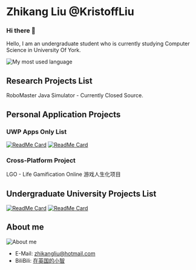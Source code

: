 # Zhikang Liu @KristoffLiu
### Hi there 👋
Hello, I am an undergraduate student who is currently studying Computer Science in University Of York.

![My most used language](https://github-readme-stats.vercel.app/api/top-langs/?username=KristoffLiu&layout=compact)

## Research Projects List
RoboMaster Java Simulator - Currently Closed Source.

## Personal Application Projects
### UWP Apps Only List
[![ReadMe Card](https://github-readme-stats.vercel.app/api/pin/?username=KristoffLiu&repo=Lepton-Dictionary)](https://github.com/KristoffLiu/Lepton-Dictionary)
[![ReadMe Card](https://github-readme-stats.vercel.app/api/pin/?username=KristoffLiu&repo=Lepton-Browser)](https://github.com/KristoffLiu/Lepton-Browser)

### Cross-Platform Project
LGO - Life Gamification Online 游戏人生化项目

## Undergraduate University Projects List
[![ReadMe Card](https://github-readme-stats.vercel.app/api/pin/?username=KristoffLiu&repo=YorkCSSolution)](https://github.com/KristoffLiu/YorkCSSolution)
[![ReadMe Card](https://github-readme-stats.vercel.app/api/pin/?username=KristoffLiu&repo=ENG1Team23)](https://github.com/KristoffLiu/ENG1Team23)

## About me

![About me](https://github-readme-stats.vercel.app/api?username=KristoffLiu&show_icons=true)

- E-Mail: [zhikangliu@hotmail.com](mailto:zhikangliu@hotmail.com)
- BiliBili: [在英国的小智](https://space.bilibili.com/30742200)
<!-- - Personal site: [无](无) -->
<!-- - Blogs: [Blog site](https://blog.richasy.cn) -->
